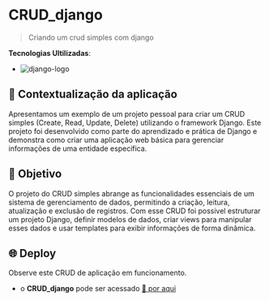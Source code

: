 # CRUD_django

> Criando um crud simples com django

**Tecnologias Ultilizadas**: 
- ![django-logo](https://img.shields.io/badge/django-228B22?style=for-the-badge&logo=django&logoColor=white&labelColor=228B22)

## 🧩 Contextualização da aplicação

Apresentamos um exemplo de um projeto pessoal para criar um CRUD simples (Create, Read, Update, Delete) utilizando o framework Django. Este projeto foi desenvolvido como parte do aprendizado e prática de Django e demonstra como criar uma aplicação web básica para gerenciar informações de uma entidade específica.

## 🎯 Objetivo

O projeto do CRUD simples abrange as funcionalidades essenciais de um sistema de gerenciamento de dados, permitindo a criação, leitura, atualização e exclusão de registros. Com esse CRUD foi possivel estruturar um projeto Django, definir modelos de dados, criar views para manipular esses dados e usar templates para exibir informações de forma dinâmica.

## 🌐 Deploy

Observe este CRUD de aplicação em funcionamento.

- o **CRUD_django** pode ser acessado [🔗 por aqui](https://cruddjango9.pythonanywhere.com/crud/)
